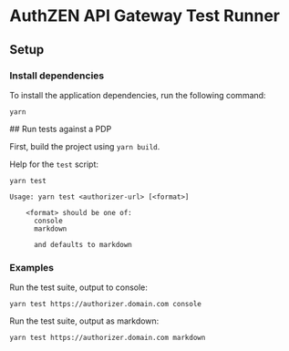 # AuthZEN API Gateway Test Runner

## Setup

### Install dependencies

To install the application dependencies, run the following command:

```shell
yarn
```

## Run tests against a PDP

First, build the project using `yarn build`.

Help for the `test` script:

```shell
yarn test

Usage: yarn test <authorizer-url> [<format>]

    <format> should be one of:
      console
      markdown

      and defaults to markdown
```

### Examples

Run the test suite, output to console:

```shell
yarn test https://authorizer.domain.com console
```

Run the test suite, output as markdown:

```shell
yarn test https://authorizer.domain.com markdown
```
